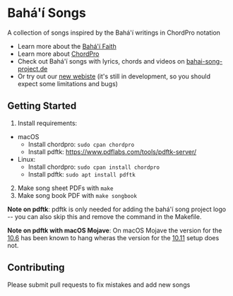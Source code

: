# Bahá'í Songs
A collection of songs inspired by the Bahá'í writings in ChordPro notation
- Learn more about the [Bahá'í Faith](https://www.bahai.org/)
- Learn more about [ChordPro](https://www.chordpro.org)
- Check out Bahá'í songs with lyrics, chords and videos on [bahai-song-project.de](http://bahai-song-project.de)
- Or try out our [new webiste](https://bsp-website.netlify.com) (it's still in development, so you should expect some limitations and bugs)

## Getting Started
1. Install requirements:
  - macOS
     - Install chordpro: `sudo cpan chordpro`
     - Install pdftk: https://www.pdflabs.com/tools/pdftk-server/
   - Linux:
     - Install chordpro: `sudo cpan install chordpro`
     - Install pdftk: `sudo apt install pdftk`
2. Make song sheet PDFs with `make`
3. Make song book PDF with `make songbook`

__Note on pdftk__: 
pdftk is only needed for adding the bahá'í song project logo -- you can also skip this and remove the command in the Makefile.

__Note on pdftk with macOS Mojave__: 
On macOS Mojave the version for the [10.6](https://www.pdflabs.com/tools/pdftk-the-pdf-toolkit/pdftk_server-2.02-mac_osx-10.6-setup.pkg) has been known to hang wheras the version for the [10.11](https://www.pdflabs.com/tools/pdftk-the-pdf-toolkit/pdftk_server-2.02-mac_osx-10.11-setup.pkg) setup does not.

## Contributing
Please submit pull requests to fix mistakes and add new songs
